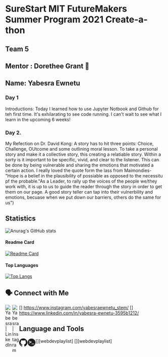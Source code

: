 # SureStart MIT FutureMakers Summer Program 2021 Create-a-thon 
## Team 5
## Mentor : Dorethee Grant 💯
## Name: Yabesra Ewnetu

### Day 1
Introductions: Today I learned how to use Jupyter Notbook and Github for teh first time. It's exhilarating to see code running. I can't wait to see what I learn in the upcoming 6 weeks!
### Day 2. 
My Refection on Dr. David Kong:
A story has to hit three points: Choice, Challenge, OUtcome and some outlining moral lesson. To take a personal story and make it a collective story, this creating a relatiable story. Within a sorty is it important to be specific, vivid, and clear to the listener. This can be done by being vulnerable and sharing the emotions that motivated a certain action. I really loved the quote form the lass from Maimondies-"Hope is a belief in the plausibility of possiable as opposed to the necessitu pf the probable."As a Leader, to rally up the voices of the people we/they work with, it is up to us to guide the reader through the story in order to get them on our page. A good story teller can tap into their vulnerbility and emotions, becuase when we put down our barriers, others do the same for us")

## Statistics
![Anurag's GitHub stats](https://github-readme-stats.vercel.app/api?username=Yabesra&show_icons=true&theme=tokyonight)
<br>

#### Readme Card
[![Readme Card](https://github-readme-stats.vercel.app/api/pin/?username=Yabesra&repo=CreateAThon)](https://github.com/Yabesra/CreateAThon)
<br>

#### Top Languages
[![Top Langs](https://github-readme-stats.vercel.app/api/top-langs/?username=Yabesra&layout=compact)](https://github.com/Yabesra/CreateAThon)




## 🗣 Connect with Me
[<img align="left" alt="Yabesra | LinkedIn" width="22px" src="https://cdn.jsdelivr.net/npm/simple-icons@v3/icons/linkedin.svg" />]
https://www.instagram.com/yabesraewnetu_stem/ 
[<img align="left" alt="Yabesra | Instagram" width="22px" src="https://cdn.jsdelivr.net/npm/simple-icons@v3/icons/instagram.svg" />]
https://www.linkedin.com/in/yabesra-ewnetu-3595b1212/ 
<br />

## Language and Tools
[<img align="left" alt="GitHub" width="26px" src="https://raw.githubusercontent.com/github/explore/78df643247d429f6cc873026c0622819ad797942/topics/github/github.png" />][webdevplaylist]
[<img align="left" alt="Terminal" width="26px" src="https://raw.githubusercontent.com/github/explore/80688e429a7d4ef2fca1e82350fe8e3517d3494d/topics/terminal/terminal.png" />][webdevplaylist]
